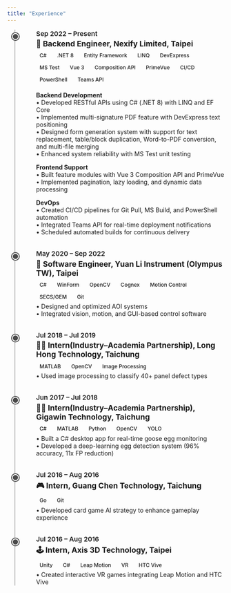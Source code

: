```yaml
---
title: "Experience"
---
```


<style>
.timeline {
  position: relative;
  margin-left: 1rem;
  padding-left: 2rem;
  border-left: 3px solid #d0d0d0;
}

.timeline-item {
  position: relative;
  margin-bottom: 2rem;
  padding-left: 1rem;
}

.timeline-item::before {
  content: "";
  position: absolute;
  left: -2.5rem;
  top: 0.5rem;
  width: 12px;
  height: 12px;
  background-color: #4a4a4a;
  border-radius: 50%;
  border: 2px solid white;
  box-shadow: 0 0 0 2px #4a4a4a;
}

.timeline-date {
  font-weight: 600;
  font-size: 0.95rem;
  margin-bottom: 0.2rem;
}

.timeline-title {
  font-size: 1.1rem;
  font-weight: 700;
  margin-bottom: 0.2rem;
}
.skill-badge {
  display: inline-block;
  font-size: 0.75rem;
  font-weight: 500;
  padding: 0.25rem 0.5rem;
  margin: 0.15rem 0.25rem 0.15rem 0;
  border-radius: 9999px;
}
</style>

<div class="timeline">

  <div class="timeline-item">
    <div class="timeline-date">Sep 2022 – Present</div>
    <div class="timeline-title">🔧 Backend Engineer, Nexify Limited, Taipei</div>
    <div>
      <div class="skills">
        <span class="skill-badge">C#</span>
        <span class="skill-badge">.NET 8</span>
        <span class="skill-badge">Entity Framework</span>
        <span class="skill-badge">LINQ</span>
        <span class="skill-badge">DevExpress</span>
        <span class="skill-badge">MS Test</span>
        <span class="skill-badge">Vue 3</span>
        <span class="skill-badge">Composition API</span>
        <span class="skill-badge">PrimeVue</span>
        <span class="skill-badge">CI/CD</span>
        <span class="skill-badge">PowerShell</span>
        <span class="skill-badge">Teams API</span>
      </div>
      <p><strong>Backend Development</strong><br/>
      • Developed RESTful APIs using C# (.NET 8) with LINQ and EF Core<br/>
      • Implemented multi-signature PDF feature with DevExpress text positioning<br/>
      • Designed form generation system with support for text replacement, table/block duplication, Word-to-PDF conversion, and multi-file merging<br/>
      • Enhanced system reliability with MS Test unit testing<br/>
      <p><strong>Frontend Support</strong><br/>
      • Built feature modules with Vue 3 Composition API and PrimeVue<br/>
      • Implemented pagination, lazy loading, and dynamic data processing<br/>
      <p><strong>DevOps</strong><br/>
      • Created CI/CD pipelines for Git Pull, MS Build, and PowerShell automation<br/>
      • Integrated Teams API for real-time deployment notifications<br/>
      • Scheduled automated builds for continuous delivery
    </div>
  </div>

  <div class="timeline-item">
    <div class="timeline-date">May 2020 – Sep 2022</div>
    <div class="timeline-title">🧪 Software Engineer, Yuan Li Instrument (Olympus TW), Taipei</div>
    <div>
      <div class="skills">
        <span class="skill-badge">C#</span>
        <span class="skill-badge">WinForm</span>
        <span class="skill-badge">OpenCV</span>
        <span class="skill-badge">Cognex</span>
        <span class="skill-badge">Motion Control</span>
        <span class="skill-badge">SECS/GEM</span>
        <span class="skill-badge">Git</span>
      </div>
      • Designed and optimized AOI systems<br/>
      • Integrated vision, motion, and GUI-based control software
    </div>
  </div>

  <div class="timeline-item">
    <div class="timeline-date">Jul 2018 – Jul 2019</div>
    <div class="timeline-title">👨‍💻 Intern(Industry–Academia Partnership), Long Hong Technology, Taichung</div>
    <div>
      <div class="skills">
        <span class="skill-badge">MATLAB</span>
        <span class="skill-badge">OpenCV</span>
        <span class="skill-badge">Image Processing</span>
      </div>
      • Used image processing to classify 40+ panel defect types
    </div>
  </div>

  <div class="timeline-item">
    <div class="timeline-date">Jun 2017 – Jul 2018</div>
    <div class="timeline-title">👨‍💻 Intern(Industry–Academia Partnership), Gigawin Technology, Taichung</div>
    <div>
      <div class="skills">
        <span class="skill-badge">C#</span>
        <span class="skill-badge">MATLAB</span>
        <span class="skill-badge">Python</span>
        <span class="skill-badge">OpenCV</span>
        <span class="skill-badge">YOLO</span>
      </div>
      • Built a C# desktop app for real-time goose egg monitoring<br/>
      • Developed a deep-learning egg detection system (96% accuracy, 11x FP reduction)
    </div>
  </div>

  <div class="timeline-item">
    <div class="timeline-date">Jul 2016 – Aug 2016</div>
    <div class="timeline-title">🎮 Intern, Guang Chen Technology, Taichung</div>
    <div>
      <div class="skills">
        <span class="skill-badge">Go</span>
        <span class="skill-badge">Git</span>
      </div>
      • Developed card game AI strategy to enhance gameplay experience
    </div>
  </div>

  <div class="timeline-item">
    <div class="timeline-date">Jul 2016 – Aug 2016</div>
    <div class="timeline-title">🕹 Intern, Axis 3D Technology, Taipei</div>
    <div>
      <div class="skills">
        <span class="skill-badge">Unity</span>
        <span class="skill-badge">C#</span>
        <span class="skill-badge">Leap Motion</span>
        <span class="skill-badge">VR</span>
        <span class="skill-badge">HTC Vive</span>
      </div>
      • Created interactive VR games integrating Leap Motion and HTC Vive
    </div>
  </div>

</div>
